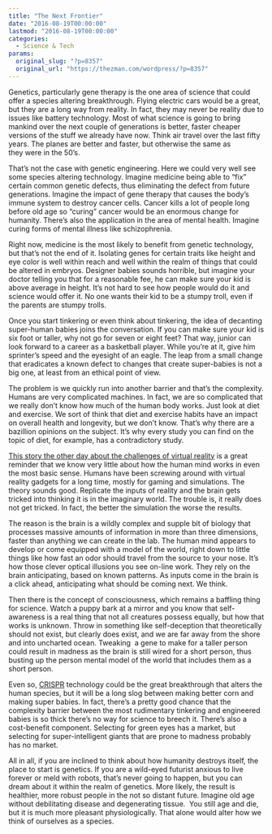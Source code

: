 ```yaml
---
title: "The Next Frontier"
date: "2016-08-19T00:00:00"
lastmod: "2016-08-19T00:00:00"
categories:
  - Science & Tech
params:
  original_slug: "?p=8357"
  original_url: "https://thezman.com/wordpress/?p=8357"
---
```


Genetics, particularly gene therapy is the one area of science that
could offer a species altering breakthrough. Flying electric cars would
be a great, but they are a long way from reality. In fact, they may
never be reality due to issues like battery technology. Most of what
science is going to bring mankind over the next couple of generations is
better, faster cheaper versions of the stuff we already have now. Think
air travel over the last fifty years. The planes are better and faster,
but otherwise the same as they were in the 50’s.

That’s not the case with genetic engineering. Here we could very well
see some species altering technology. Imagine medicine being able to
“fix” certain common genetic defects, thus eliminating the defect from
future generations. Imagine the impact of gene therapy that causes the
body’s immune system to destroy cancer cells. Cancer kills a lot of
people long before old age so “curing” cancer would be an enormous
change for humanity. There’s also the application in the area of mental
health. Imagine curing forms of mental illness like schizophrenia.

Right now, medicine is the most likely to benefit from genetic
technology, but that’s not the end of it. Isolating genes for certain
traits like height and eye color is well within reach and well within
the realm of things that could be altered in embryos. Designer babies
sounds horrible, but imagine your doctor telling you that for a
reasonable fee, he can make sure your kid is above average in height.
It’s not hard to see how people would do it and science would offer it.
No one wants their kid to be a stumpy troll, even if the parents are
stumpy trolls.

Once you start tinkering or even think about tinkering, the idea of
decanting super-human babies joins the conversation. If you can make
sure your kid is six foot or taller, why not go for seven or eight feet?
That way, junior can look forward to a career as a basketball player.
While you’re at it, give him sprinter’s speed and the eyesight of an
eagle. The leap from a small change that eradicates a known defect to
changes that create super-babies is not a big one, at least from an
ethical point of view.

The problem is we quickly run into another barrier and that’s the
complexity. Humans are very complicated machines. In fact, we are so
complicated that we really don’t know how much of the human body
works. Just look at diet and exercise. We sort of think that diet and
exercise habits have an impact on overall health and longevity, but we
don’t know. That’s why there are a bazillion opinions on the subject.
It’s why every study you can find on the topic of diet, for example, has
a contradictory study.

<a
href="http://www.bloomberg.com/news/articles/2016-08-16/batman-tames-vomiting-in-warner-bros-new-virtual-reality-game"
target="_blank">This story the other day about the challenges of virtual
reality</a> is a great reminder that we know very little about how the
human mind works in even the most basic sense. Humans have been screwing
around with virtual reality gadgets for a long time, mostly for gaming
and simulations. The theory sounds good. Replicate the inputs of reality
and the brain gets tricked into thinking it is in the imaginary world.
The trouble is, it really does not get tricked. In fact, the better the
simulation the worse the results.

The reason is the brain is a wildly complex and supple bit of biology
that processes massive amounts of information in more than three
dimensions, faster than anything we can create in the lab. The human
mind appears to develop or come equipped with a model of the world,
right down to little things like how fast an odor should travel from the
source to your nose. It’s how those clever optical illusions you see
on-line work. They rely on the brain anticipating, based on known
patterns. As inputs come in the brain is a click ahead, anticipating
what should be coming next. We think.

Then there is the concept of consciousness, which remains a baffling
thing for science. Watch a puppy bark at a mirror and you know that
self-awareness is a real thing that not all creatures possess equally,
but how that works is unknown. Throw in something like self-deception
that theoretically should not exist, but clearly does exist, and we are
far away from the shore and into uncharted ocean. Tweaking  a gene to
make for a taller person could result in madness as the brain is still
wired for a short person, thus busting up the person mental model of the
world that includes them as a short person.

Even so, <a href="https://en.wikipedia.org/wiki/CRISPR"
target="_blank">CRISPR</a> technology could be the great breakthrough
that alters the human species, but it will be a long slog between making
better corn and making super babies. In fact, there’s a pretty good
chance that the complexity barrier between the most rudimentary
tinkering and engineered babies is so thick there’s no way for science
to breech it. There’s also a cost-benefit component. Selecting for green
eyes has a market, but selecting for super-intelligent giants that are
prone to madness probably has no market.

All in all, if you are inclined to think about how humanity destroys
itself, the place to start is genetics. If you are a wild-eyed futurist
anxious to live forever or meld with robots, that’s never going to
happen, but you can dream about it within the realm of genetics. More
likely, the result is healthier, more robust people in the not so
distant future. Imagine old age without debilitating disease and
degenerating tissue.  You still age and die, but it is much more
pleasant physiologically. That alone would alter how we think of
ourselves as a species.
